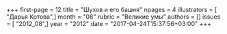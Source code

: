 +++
first-page = 12
title = "Шухов и его башня"
npages = 4
illustrators = [ "Дарья Котова",]
month = "08"
rubric = "Великие умы"
authors = []
issues = [ "2012_08",]
year = "2012"
date = "2017-04-24T15:37:56+03:00"
+++
